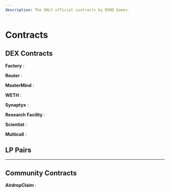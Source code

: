 ```yaml
---
description: The ONLY official contracts by MIND Games.
---
```


# Contracts

## DEX Contracts

**Factory** : &#x20;

**Router** :&#x20;

**MasterMind** :&#x20;

**WETH** :&#x20;

**Synaptyx** :&#x20;

**Research** **Facility** :&#x20;

**Scientist** :&#x20;

**Multicall** : &#x20;

## LP Pairs

****

## Community Contracts

**AirdropClaim** :
